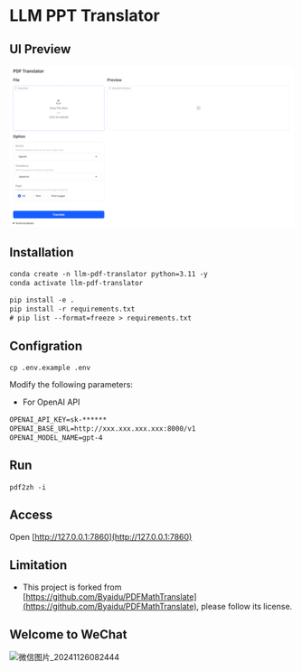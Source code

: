 # LLM PPT Translator

## UI Preview

![image-20241130101134608](images/image-20241130101134608.png)



## Installation

```
conda create -n llm-pdf-translator python=3.11 -y
conda activate llm-pdf-translator
```

```
pip install -e .
pip install -r requirements.txt
# pip list --format=freeze > requirements.txt
```

## Configration

```
cp .env.example .env
```

Modify the following parameters:

- For OpenAI API
```
OPENAI_API_KEY=sk-******
OPENAI_BASE_URL=http://xxx.xxx.xxx.xxx:8000/v1
OPENAI_MODEL_NAME=gpt-4
```

## Run

```
pdf2zh -i
```

## Access

Open [http://127.0.0.1:7860](http://127.0.0.1:7860)

## Limitation

- This project is forked from [https://github.com/Byaidu/PDFMathTranslate](https://github.com/Byaidu/PDFMathTranslate), please follow its license.

## Welcome to WeChat

![微信图片_20241126082444](images/微信图片_20241126082444.jpg)

